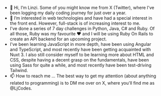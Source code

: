 - 👋 Hi, I’m Linzi. Some of you might know me from X (Twitter), where I've been logging my daily coding journey for just over a year.
- 👀 I’m interested in web technologies and have had a special interest in the front end. However, full-stack is of increasing interest to me.
- I've done a series of 7 day challenges in Python, Java, C# and Ruby. Of all those, Ruby was my favourite ❤️ and I will be using Ruby On Rails to create an API backend for an upcoming project.
-  I've been learning JavaScript in more depth, have been using Angular and TypeScript, and most recently have been getting acquainted with Nuxt 3. I also still consider myself to be learning more about HTML and CSS, despite having a decent grasp on the fundamentals, have been using Sass for quite a while, and most recently have been test-driving Tailwind.
- 📫 How to reach me ... The best way to get my attention (about anything related to programming) is to DM me over on X, where you'll find me as @LjCodes.

<!---
LinziJayne36/LinziJayne36 is a ✨ special ✨ repository because its `README.md` (this file) appears on your GitHub profile.
You can click the Preview link to take a look at your changes.
--->
